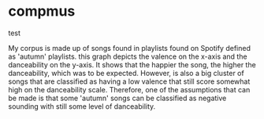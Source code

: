 # compmus
test

My corpus is made up of songs found in playlists found on Spotify defined as 'autumn' playlists. this graph depicts the valence on the x-axis and the danceability on the y-axis. It shows that the happier the song, the higher the danceability, which was to be expected. However, is also a big cluster of songs that are classified as having a low valence that still score somewhat high on the danceability scale. Therefore, one of the assumptions that can be made is that some 'autumn' songs can be classified as negative sounding with still some level of danceability.
